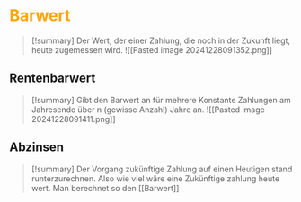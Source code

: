 # <font color = "orange">Barwert</font>
>[!summary]
>Der Wert, der einer Zahlung, die noch in der Zukunft liegt, heute zugemessen wird.
![[Pasted image 20241228091352.png]]
## Rentenbarwert
>[!summary]
>Gibt den Barwert an für mehrere Konstante Zahlungen am Jahresende über n (gewisse Anzahl) Jahre an.
>![[Pasted image 20241228091411.png]]

## Abzinsen 

>[!summary]
>Der Vorgang zukünftige Zahlung auf einen Heutigen stand runterzurechnen. 
>Also wie viel wäre eine Zukünftige zahlung heute wert.
>Man berechnet so den [[Barwert]]